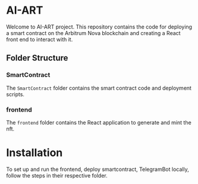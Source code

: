 # AI-ART

Welcome to AI-ART project. This repository contains the code for deploying a smart contract on the Arbitrum Nova blockchain and creating a React front end to interact with it.

## Folder Structure

### SmartContract

The `SmartContract` folder contains the smart contract code and deployment scripts.


### frontend

The `frontend` folder contains the React application to generate and mint the nft.


# Installation
To set up and run the frontend, deploy smartcontract, TelegramBot locally, follow the steps in their respective folder.